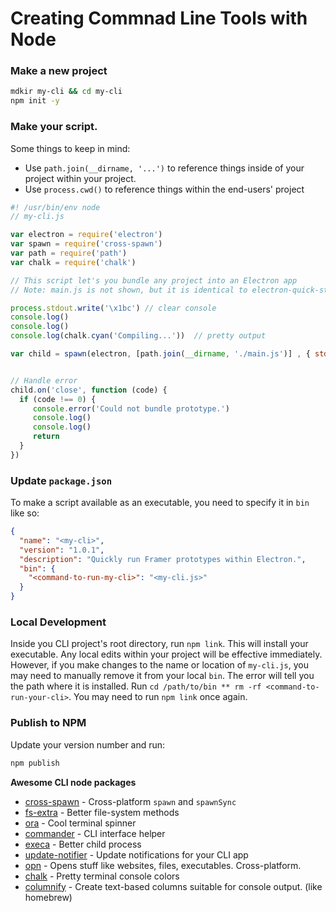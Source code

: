 # Creating Commnad Line Tools with Node

### Make a new project
```bash
mdkir my-cli && cd my-cli
npm init -y
```

### Make your script.
Some things to keep in mind:
  - Use `path.join(__dirname, '...')` to reference things inside of your project within your project.
  - Use `process.cwd()` to reference things within the end-users' project

```javascript
#! /usr/bin/env node
// my-cli.js

var electron = require('electron')
var spawn = require('cross-spawn')
var path = require('path')
var chalk = require('chalk')

// This script let's you bundle any project into an Electron app 
// Note: main.js is not shown, but it is identical to electron-quick-starts's main.js

process.stdout.write('\x1bc') // clear console
console.log()
console.log()
console.log(chalk.cyan('Compiling...'))  // pretty output

var child = spawn(electron, [path.join(__dirname, './main.js')] , { stdio: 'inherit' })


// Handle error
child.on('close', function (code) {
  if (code !== 0) {
     console.error('Could not bundle prototype.')
     console.log()
     console.log()
     return
  }
})

```


### Update `package.json`
To make a script available as an executable, you need to specify it in `bin` like so:
```json
{
  "name": "<my-cli>",
  "version": "1.0.1",
  "description": "Quickly run Framer prototypes within Electron.",
  "bin": {
    "<command-to-run-my-cli>": "<my-cli.js>"
  }
}
```

### Local Development
Inside you CLI project's root directory, run `npm link`. This will install your executable. Any local edits within your project will be effective immediately. However,
if you make changes to the name or location of `my-cli.js`, you may need to manually remove it from your local `bin`. The error will tell you the path where it is installed.
Run `cd /path/to/bin ** rm -rf <command-to-run-your-cli>`. You may need to run `npm link` once again.


### Publish to NPM 
Update your version number and run:
```bash
npm publish
```


**Awesome CLI node packages**
  - [cross-spawn](https://github.com/IndigoUnited/node-cross-spawn) - Cross-platform `spawn` and `spawnSync`
  - [fs-extra](https://github.com/jprichardson/node-fs-extra) - Better file-system methods
  - [ora](https://github.com/sindresorhus/ora) - Cool terminal spinner
  - [commander](https://github.com/tj/commander.js) - CLI interface helper
  - [execa](https://github.com/sindresorhus/execa) - Better child process
  - [update-notifier](https://github.com/yeoman/update-notifier) - Update notifications for your CLI app
  - [opn](https://github.com/sindresorhus/opn) - Opens stuff like websites, files, executables. Cross-platform.
  - [chalk](https://github.com/chalk/chalk) - Pretty terminal console colors
  - [columnify](https://github.com/timoxley/columnify) - Create text-based columns suitable for console output. (like homebrew) 


